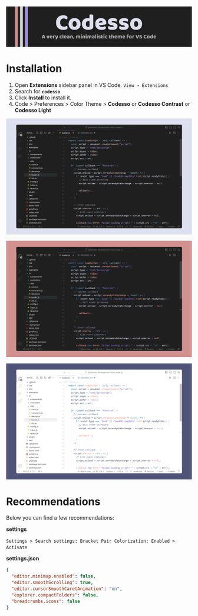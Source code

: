 ![Cover](https://raw.githubusercontent.com/vadyapan/theme-codesso/main/assets/header.png)

# Installation

1. Open **Extensions** sidebar panel in VS Code. `View → Extensions`
2. Search for **`codesso`**
3. Click **Install** to install it.
4. Code > Preferences > Color Theme >
   **Codesso** or **Codesso Contrast** or **Codesso Light**

<div align="center">

![ScreenShot](https://raw.githubusercontent.com/vadyapan/theme-codesso/main/assets/c-screenshot.png)

![ScreenShot](https://raw.githubusercontent.com/vadyapan/theme-codesso/main/assets/cc-screenshot.png)

![ScreenShot](https://raw.githubusercontent.com/vadyapan/theme-codesso/main/assets/cl-screenshot.png)

</div>

# Recommendations

Below you can find a few recommendations:

**settings**

`Settings > Search settings: Bracket Pair Colorization: Enabled > Activate`

**settings.json**

```json
{
  "editor.minimap.enabled": false,
  "editor.smoothScrolling": true,
  "editor.cursorSmoothCaretAnimation": "on",
  "explorer.compactFolders": false,
  "breadcrumbs.icons": false
}
```
